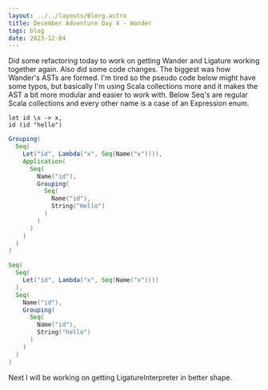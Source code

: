 ```yaml
---
layout: ../../layouts/Blerg.astro
title: December Adventure Day 4 - Wander
tags: blog
date: 2023-12-04
---
```


Did some refactoring today to work on getting Wander and Ligature working together again.
Also did some code changes.
The biggest was how Wander's ASTs are formed.
I'm tired so the pseudo code below might have some typos, but basically I'm using Scala collections more
and it makes the AST a bit more modular and easier to work with.
Below Seq's are regular Scala collections and every other name is a case of an Expression enum.

```
let id \x -> x,
id (id "hello")
```

```scala
Grouping(
  Seq(
    Let("id", Lambda("x", Seq(Name("x")))),
    Application(
      Seq(
        Name("id"),
        Grouping(
          Seq(
            Name("id"),
            String("Hello")
          )
        )
      )
    )
  )
)
```

```scala
Seq(
  Seq(
    Let("id", Lambda("x", Seq(Name("x"))))
  ),
  Seq(
    Name("id"),
    Grouping(
      Seq(
        Name("id"),
        String("hello")
      )
    )
  )
)
```

Next I will be working on getting LigatureInterpreter in better shape.
